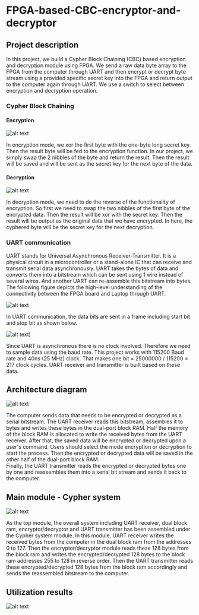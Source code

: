 # FPGA-based-CBC-encryptor-and-decryptor

## Project description
In this project, we build a Cypher Block Chaining (CBC) based encryption and decryption module using FPGA. We send a raw data byte array to the FPGA from the computer through UART and then encrypt or decrypt byte stream using a provided specific secret key into the FPGA and return output to the computer again through UART. We use a switch to select between encryption and decryption operation.

### Cypher Block Chaining
#### Encryption

![alt text](https://github.com/durashi/FPGA-based-CBC-encryptor-and-decryptor/blob/master/Images/cbc_encryption.png)

In encryption mode, we xor the first byte with the one-byte long secret key. Then the result byte will be fed to the encryption function. In our project, we simply swap the 2 nibbles of the byte and return the result. Then the result will be saved and will be sent as the secret key for the next byte of the data. 

#### Decryption

![alt text](https://github.com/durashi/FPGA-based-CBC-encryptor-and-decryptor/blob/master/Images/cbc_decryption.png)

In decryption mode, we need to do the reverse of the functionality of encryption. So first we need to swap the two nibbles of the first byte of the encrypted data. Then the result will be xor with the secret key. Then the result will be output as the original data that we have encrypted. In here, the cyphered byte will be the secret key for the next decryption.

### UART communication

UART stands for Universal Asynchronous Receiver-Transmitter. It is a physical circuit in a microcontroller or a stand-alone IC that can receive and transmit serial data asynchronously. UART takes the bytes of data and converts them into a bitstream which can be sent using 1 wire instead of several wires. And another UART can re-assemble this bitstream into bytes. The following figure depicts the high-level understanding of the connectivity between the FPGA board and Laptop through UART.

![alt text](https://github.com/durashi/FPGA-based-CBC-encryptor-and-decryptor/blob/master/Images/uart_arc.png)

In UART communication, the data bits are sent in a frame including start bit and stop bit as shown below.

![alt text](https://github.com/durashi/FPGA-based-CBC-encryptor-and-decryptor/blob/master/Images/uart_trans.png))

  Since UART is asynchronous there is no clock involved. Therefore we need to sample data using the baud rate. This project works with 115200 Baud rate and 40ns (25 MHz) clock. That makes one bit = 25000000 / 115200 = 217 clock cycles. UART receiver and transmitter is built based on these data.

## Architecture diagram

![alt text](https://github.com/durashi/FPGA-based-CBC-encryptor-and-decryptor/blob/master/Images/block_diagram.png)

The computer sends data that needs to be encrypted or decrypted as a serial bitstream. The UART receiver reads this bitstream, assembles it to bytes and writes these bytes in the dual-port block RAM. Half the memory of the block RAM is allocated to write the received bytes from the UART receiver. 
After that, the saved data will be encrypted or decrypted upon a user's command. Users should select the mode encryption or decryption to start the process. Then the encrypted or decrypted data will be saved in the other half of the dual-port block RAM.  
Finally, the UART transmitter reads the encrypted or decrypted bytes one by one and reassembles them into a serial bit stream and sends it back to the computer.

## Main module - Cypher system

![alt text](https://github.com/durashi/FPGA-based-CBC-encryptor-and-decryptor/blob/master/Images/cypherSystem.png)

As the top module, the overall system including UART receiver, dual block ram, encryptor/decryptor and UART transmitter has been assembled under the Cypher system module. In this module, UART receiver writes the received bytes from the computer in the dual block ram from the addresses 0 to 127. Then the encryptor/decryptor module reads these 128 bytes from the block ram and writes the encrypted/decrypted 128 bytes to the block ram addresses 255 to 128 in reverse order. Then the UART transmitter reads these encrypted/decrypted 128 bytes from the block ram accordingly and sends the reassembled bitstream to the computer.

## Utilization results

![alt text](https://github.com/durashi/FPGA-based-CBC-encryptor-and-decryptor/blob/master/Images/Utilization.png)